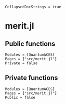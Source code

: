 ```@meta
CollapsedDocStrings = true
```

# merit.jl

## Public functions

```@autodocs; canonical=false
Modules = [QuantumACES]
Pages = ["src/merit.jl"]
Private = false
```

## Private functions

```@autodocs
Modules = [QuantumACES]
Pages = ["src/merit.jl"]
Public = false
```
